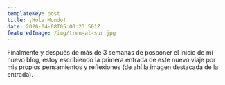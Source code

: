 ```yaml
---
templateKey: post
title: ¡Hola Mundo!
date: 2020-04-08T05:00:23.501Z
featuredImage: /img/tren-al-sur.jpg
---
```

Finalmente y después de más de 3 semanas de posponer el inicio de mi nuevo blog, estoy escribiendo la primera entrada de este nuevo viaje por mis propios pensamientos y reflexiones (de ahí la imagen destacada de la entrada).